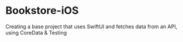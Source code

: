 # Bookstore-iOS
Creating a base project that uses SwiftUI and fetches data from an API, using CoreData &amp; Testing
